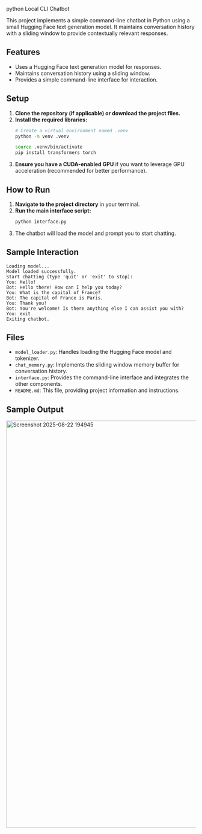 python Local CLI Chatbot

This project implements a simple command-line chatbot in Python using a small Hugging Face text generation model. It maintains conversation history with a sliding window to provide contextually relevant responses.

## Features

*   Uses a Hugging Face text generation model for responses.
*   Maintains conversation history using a sliding window.
*   Provides a simple command-line interface for interaction.

## Setup

1.  **Clone the repository (if applicable) or download the project files.**
2.  **Install the required libraries:**
    ```bash
    # Create a virtual environment named .venv
    python -m venv .venv

    source .venv/bin/activate
    pip install transformers torch
    ```
3.  **Ensure you have a CUDA-enabled GPU** if you want to leverage GPU acceleration (recommended for better performance).

## How to Run

1.  **Navigate to the project directory** in your terminal.
2.  **Run the main interface script:**
    ```bash
    python interface.py
    ```
3.  The chatbot will load the model and prompt you to start chatting.

## Sample Interaction

```
Loading model...
Model loaded successfully.
Start chatting (type 'quit' or 'exit' to stop):
You: Hello!
Bot: Hello there! How can I help you today?
You: What is the capital of France?
Bot: The capital of France is Paris.
You: Thank you!
Bot: You're welcome! Is there anything else I can assist you with?
You: exit
Exiting chatbot.
```

## Files

*   `model_loader.py`: Handles loading the Hugging Face model and tokenizer.
*   `chat_memory.py`: Implements the sliding window memory buffer for conversation history.
*   `interface.py`: Provides the command-line interface and integrates the other components.
*   `README.md`: This file, providing project information and instructions.

  ## Sample Output
<img width="1915" height="1079" alt="Screenshot 2025-08-22 194945" src="https://github.com/user-attachments/assets/fe671bf0-6f08-4223-86ce-db6efa58b7df" />

  
